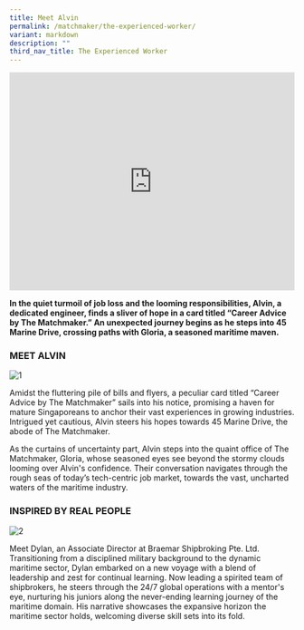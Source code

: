 ```yaml
---
title: Meet Alvin
permalink: /matchmaker/the-experienced-worker/
variant: markdown
description: ""
third_nav_title: The Experienced Worker
---
```

<iframe allowfullscreen="" allow="accelerometer; autoplay; clipboard-write; encrypted-media; gyroscope; picture-in-picture; web-share" frameborder="0" title="YouTube video player" src="https://www.youtube.com/embed/1rbu6PWARtw?si=dDuz8BSxvPsLGLPx" height="385" width="100%"></iframe>

**In the quiet turmoil of job loss and the looming responsibilities, Alvin, a dedicated engineer, finds a sliver of hope in a card titled “Career Advice by The Matchmaker.” An unexpected journey begins as he steps into 45 Marine Drive, crossing paths with Gloria, a seasoned maritime maven.**

### MEET ALVIN
<img border="0" alt="1" src="https://i.ibb.co/12TC1YD/1.png">

Amidst the fluttering pile of bills and flyers, a peculiar card titled “Career Advice by The Matchmaker” sails into his notice, promising a haven for mature Singaporeans to anchor their vast experiences in growing industries. Intrigued yet cautious, Alvin steers his hopes towards 45 Marine Drive, the abode of The Matchmaker.

As the curtains of uncertainty part, Alvin steps into the quaint office of The Matchmaker, Gloria, whose seasoned eyes see beyond the stormy clouds looming over Alvin's confidence. Their conversation navigates through the rough seas of today’s tech-centric job market, towards the vast, uncharted waters of the maritime industry.

### INSPIRED BY REAL PEOPLE

<img border="0" alt="2" src="https://i.ibb.co/5c04nvj/2.png">

Meet Dylan, an Associate Director at Braemar Shipbroking Pte. Ltd. Transitioning from a disciplined military background to the dynamic maritime sector, Dylan embarked on a new voyage with a blend of leadership and zest for continual learning. Now leading a spirited team of shipbrokers, he steers through the 24/7 global operations with a mentor's eye, nurturing his juniors along the never-ending learning journey of the maritime domain. His narrative showcases the expansive horizon the maritime sector holds, welcoming diverse skill sets into its fold.